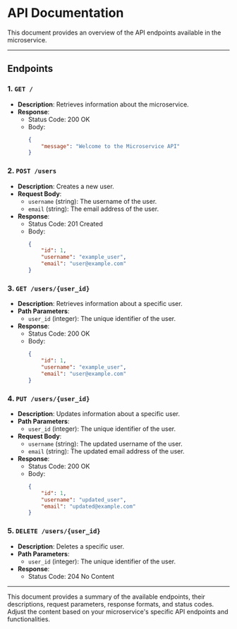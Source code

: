 # API Documentation

This document provides an overview of the API endpoints available in the microservice.

---

## Endpoints

### 1. `GET /`

- **Description**: Retrieves information about the microservice.
- **Response**:
  - Status Code: 200 OK
  - Body:
    ```json
    {
        "message": "Welcome to the Microservice API"
    }
    ```

### 2. `POST /users`

- **Description**: Creates a new user.
- **Request Body**:
  - `username` (string): The username of the user.
  - `email` (string): The email address of the user.
- **Response**:
  - Status Code: 201 Created
  - Body:
    ```json
    {
        "id": 1,
        "username": "example_user",
        "email": "user@example.com"
    }
    ```

### 3. `GET /users/{user_id}`

- **Description**: Retrieves information about a specific user.
- **Path Parameters**:
  - `user_id` (integer): The unique identifier of the user.
- **Response**:
  - Status Code: 200 OK
  - Body:
    ```json
    {
        "id": 1,
        "username": "example_user",
        "email": "user@example.com"
    }
    ```

### 4. `PUT /users/{user_id}`

- **Description**: Updates information about a specific user.
- **Path Parameters**:
  - `user_id` (integer): The unique identifier of the user.
- **Request Body**:
  - `username` (string): The updated username of the user.
  - `email` (string): The updated email address of the user.
- **Response**:
  - Status Code: 200 OK
  - Body:
    ```json
    {
        "id": 1,
        "username": "updated_user",
        "email": "updated@example.com"
    }
    ```

### 5. `DELETE /users/{user_id}`

- **Description**: Deletes a specific user.
- **Path Parameters**:
  - `user_id` (integer): The unique identifier of the user.
- **Response**:
  - Status Code: 204 No Content

---

This document provides a summary of the available endpoints, their descriptions, request parameters, response formats, and status codes. Adjust the content based on your microservice's specific API endpoints and functionalities.
